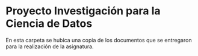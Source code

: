 # Proyecto Investigación para la Ciencia de Datos
En esta carpeta se hubica una copia de los documentos que se entregaron para la realización de la asignatura.